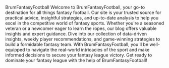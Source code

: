 BrumFantasyFootball
Welcome to BrumFantasyFootball, your go-to destination for all things fantasy football. Our site is your trusted source for practical advice, insightful strategies, and up-to-date analysis to help you excel in the competitive world of fantasy sports. Whether you're a seasoned veteran or a newcomer eager to learn the ropes, our blog offers valuable insights and expert guidance. Dive into our collection of data-driven insights, weekly player recommendations, and game-winning strategies to build a formidable fantasy team. With BrumFantasyFootball, you'll be well-equipped to navigate the real-world intricacies of the sport and make informed decisions to secure your fantasy league victory. Get ready to dominate your fantasy league with the help of BrumFantasyFootball!
